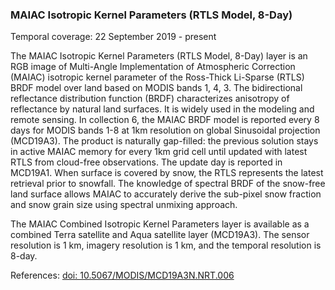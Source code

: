 ### MAIAC Isotropic Kernel Parameters (RTLS Model, 8-Day)
Temporal coverage: 22 September 2019 - present

The MAIAC Isotropic Kernel Parameters (RTLS Model, 8-Day) layer is an RGB image of Multi-Angle Implementation of Atmospheric Correction (MAIAC) isotropic kernel parameter of the Ross-Thick Li-Sparse (RTLS) BRDF model over land based on MODIS bands 1, 4, 3. The bidirectional reflectance distribution function (BRDF) characterizes anisotropy of reflectance by natural land surfaces. It is widely used in the modeling and remote sensing. In collection 6, the MAIAC BRDF model is reported every 8 days for MODIS bands 1-8 at 1km resolution on global Sinusoidal projection (MCD19A3). The product is naturally gap-filled: the previous solution stays in active MAIAC memory for every 1km grid cell until updated with latest RTLS from cloud-free observations. The update day is reported in MCD19A1. When surface is covered by snow, the RTLS represents the latest retrieval prior to snowfall. The knowledge of spectral BRDF of the snow-free land surface allows MAIAC to accurately derive the sub-pixel snow fraction and snow grain size using spectral unmixing approach.

The MAIAC Combined Isotropic Kernel Parameters layer is available as a combined Terra satellite and Aqua satellite layer (MCD19A3). The sensor resolution is 1 km, imagery resolution is 1 km, and the temporal resolution is 8-day.

References: [doi: 10.5067/MODIS/MCD19A3N.NRT.006](https://doi.org/10.5067/MODIS/MCD19A3N.NRT.006)

